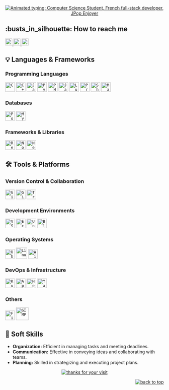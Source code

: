 <div id="top"></div>

<div align="center">
  <a href="https://git.io/typing-svg" target="_blank" rel="noopener noreferrer">
    <img src="https://readme-typing-svg.demolab.com?font=Roboto+Slab&color=7E3ACE&size=30&center=true&vCenter=true&width=450&lines=Welcome+to+my+profile;I'm+Gob;He%2Fhim;Computer+Science+Student;French+Full-stack+Dev;Cat+Hater+%3E%3AO;JPop+Enjoyer;System.out.println(%27help+me%27)" 
         alt="Animated typing: Computer Science Student, French full-stack developer, JPop Enjoyer">
  </a>
</div>

<h2>:busts_in_silhouette: How to reach me</h2>
<a href="https://github.com/Goboun">
    <img alt="Link to my GitHub" src="https://img.shields.io/github/followers/Goboun?style=for-the-badge&color=181717&logo=github&logoColor=181717&label=@Goboun" height="22px">
</a>
<a href="https://linkedin.com/in/henri-emmanuel-bandois-cerveau-6a3106326/">
    <img alt="Link to my LinkedIn" src="https://img.shields.io/static/v1?label&message=/in/henri-emmanuel-bandois-cerveau&color=0A66C2&style=for-the-badge&logo=linkedin" height="22px" />
</a>
<a href="mailto:Hebc95290@gmail.com">
    <img alt="Send me an email" src="https://img.shields.io/static/v1?label&message=Hebc95290@gmail.com&color=whitesmoke&style=for-the-badge&logo=gmail" height="22px" />
</a>

<h2>💡 Languages & Frameworks</h2>
<h3>Programming Languages</h3>
<code><img title="C" alt="C" width="30px" src="https://cdn.jsdelivr.net/gh/devicons/devicon/icons/c/c-original.svg" /></code>
<code><img title="C++" alt="C++" width="30px" src="https://cdn.jsdelivr.net/gh/devicons/devicon/icons/cplusplus/cplusplus-original.svg" /></code>
<code><img title="Java" alt="Java" width="30px" src="https://cdn.jsdelivr.net/gh/devicons/devicon/icons/java/java-original.svg" /></code>
<code><img title="Python" alt="Python" width="30px" src="https://cdn.jsdelivr.net/gh/devicons/devicon/icons/python/python-original.svg" /></code>
<code><img title="PHP" alt="PHP" width="30px" src="https://cdn.jsdelivr.net/gh/devicons/devicon/icons/php/php-original.svg" /></code>
<code><img title="JavaScript" alt="JavaScript" width="30px" src="https://cdn.jsdelivr.net/gh/devicons/devicon/icons/javascript/javascript-original.svg" /></code>
<code><img title="Lua" alt="Lua" width="30px" src="https://cdn.jsdelivr.net/gh/devicons/devicon/icons/lua/lua-original.svg" /></code>
<code><img title="Prolog" alt="Prolog" width="30px" src="https://cdn.jsdelivr.net/gh/devicons/devicon/icons/prolog/prolog-original.svg" /></code>
<code><img title="Shell" alt="Shell" width="30px" src="https://cdn.jsdelivr.net/gh/devicons/devicon/icons/bash/bash-original.svg" /></code>
<code><img title="Markdown" alt="Markdown" width="30px" src="https://cdn.jsdelivr.net/gh/devicons/devicon/icons/markdown/markdown-original.svg" /></code>

<h3>Databases</h3>
<code><img title="PostgreSQL" alt="PostgreSQL" width="30px" src="https://cdn.jsdelivr.net/gh/devicons/devicon/icons/postgresql/postgresql-original.svg" /></code>
<code><img title="MySQL" alt="MySQL" width="30px" src="https://cdn.jsdelivr.net/gh/devicons/devicon/icons/mysql/mysql-original.svg" /></code>

<h3>Frameworks & Libraries</h3>
<code><img title="ReactJS" alt="ReactJS" width="30px" src="https://cdn.jsdelivr.net/gh/devicons/devicon/icons/react/react-original.svg" /></code>
<code><img title="NodeJS" alt="NodeJS" width="30px" src="https://cdn.jsdelivr.net/gh/devicons/devicon/icons/nodejs/nodejs-original.svg" /></code>
<code><img title="Next.js" alt="Next.js" width="30px" src="https://cdn.jsdelivr.net/gh/devicons/devicon/icons/nextjs/nextjs-original.svg" /></code>

<h2>🛠️ Tools & Platforms</h2>
<h3>Version Control & Collaboration</h3>
<code><img title="Git" alt="Git" width="30px" src="https://cdn.jsdelivr.net/gh/devicons/devicon/icons/git/git-original.svg" /></code>
<code><img title="GitHub" alt="GitHub" width="30px" src="https://cdn.jsdelivr.net/gh/devicons/devicon/icons/github/github-original.svg" /></code>
<code><img title="Trello" alt="Trello" width="30px" src="https://cdn.jsdelivr.net/gh/devicons/devicon/icons/trello/trello-plain.svg" /></code>

<h3>Development Environments</h3>
<code><img title="VS Code" alt="VS Code" width="30px" src="https://cdn.jsdelivr.net/gh/devicons/devicon/icons/vscode/vscode-original.svg" /></code>
<code><img title="Eclipse" alt="Eclipse" width="30px" src="https://cdn.jsdelivr.net/gh/devicons/devicon/icons/eclipse/eclipse-original.svg" /></code>
<code><img title="Unity" alt="Unity" width="30px" src="https://cdn.jsdelivr.net/gh/devicons/devicon/icons/unity/unity-original.svg" /></code>
<code><img title="Blender" alt="Blender" width="30px" src="https://cdn.jsdelivr.net/gh/devicons/devicon/icons/blender/blender-original.svg" /></code>

<h3>Operating Systems</h3>
<code><img title="Ubuntu" alt="Ubuntu" width="30px" src="https://cdn.jsdelivr.net/gh/devicons/devicon/icons/ubuntu/ubuntu-plain.svg" /></code>
<code><img title="Linux" alt="Linux" width="35px" src="https://cdn.jsdelivr.net/gh/devicons/devicon/icons/linux/linux-original.svg" /></code>
<code><img title="Windows" alt="Windows" width="30px" src="https://cdn.jsdelivr.net/gh/devicons/devicon/icons/windows8/windows8-original.svg" /></code>

<h3>DevOps & Infrastructure</h3>
<code><img title="Kubernetes" alt="Kubernetes" width="30px" src="https://cdn.jsdelivr.net/gh/devicons/devicon/icons/kubernetes/kubernetes-plain.svg" /></code>
<code><img title="Apache" alt="Apache" width="30px" src="https://cdn.jsdelivr.net/gh/devicons/devicon/icons/apache/apache-original.svg" /></code>
<code><img title="Heroku" alt="Heroku" width="30px" src="https://cdn.jsdelivr.net/gh/devicons/devicon/icons/heroku/heroku-original-wordmark.svg" /></code>
<code><img title="Yarn" alt="Yarn" width="30px" src="https://cdn.jsdelivr.net/gh/devicons/devicon/icons/yarn/yarn-original.svg" /></code>

<h3>Others</h3>
<code><img title="Mozilla Firefox" alt="Firefox" width="30px" src="https://cdn.jsdelivr.net/gh/devicons/devicon/icons/firefox/firefox-original.svg" /></code>
<code><img title="GIMP" alt="GIMP" width="40px" src="https://cdn.jsdelivr.net/gh/devicons/devicon/icons/gimp/gimp-original.svg" /></code>

<h2>🧠 Soft Skills</h2>
<ul>
  <li><strong>Organization:</strong> Efficient in managing tasks and meeting deadlines.</li>
  <li><strong>Communication:</strong> Effective in conveying ideas and collaborating with teams.</li>
  <li><strong>Planning:</strong> Skilled in strategizing and executing project plans.</li>
</ul>

<div align="center">
    <a href="https://git.io/typing-svg">
        <img alt="thanks for your visit" src="https://readme-typing-svg.demolab.com?font=Roboto+Slab&size=24&pause=1000&color=7E3ACECE&center=true&vCenter=true&width=435&lines=That's+all+Folks+!" >
    </a>
</div>

<p align="right"><a href="#top"><img src="https://img.shields.io/static/v1?label&message=back+to+top&color=7E3ACE&style=flat&logo" alt="back to top" /></a></p>
